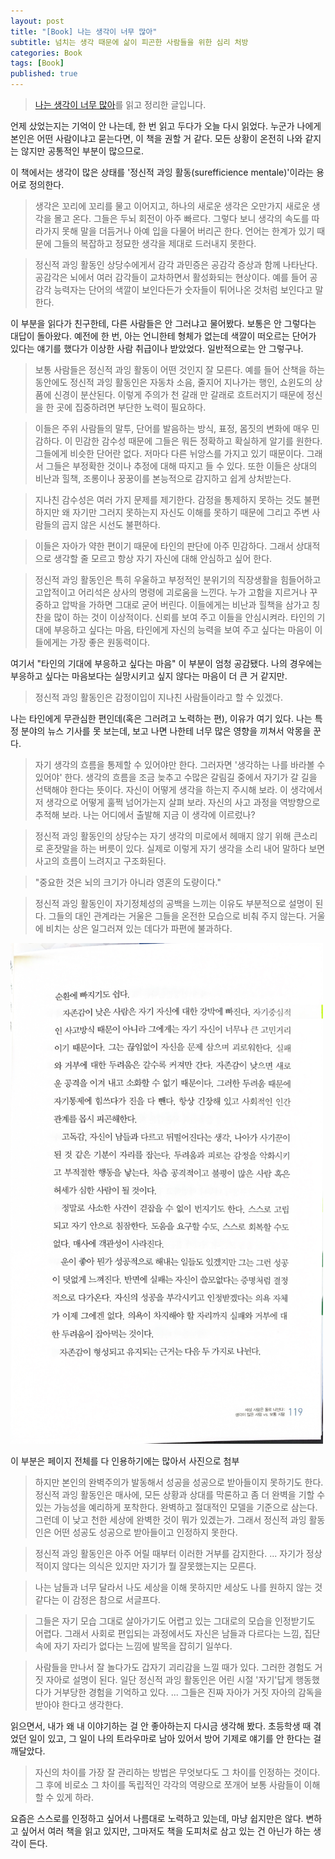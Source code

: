 ```yaml
---
layout: post
title: "[Book] 나는 생각이 너무 많아"
subtitle: 넘치는 생각 때문에 삶이 피곤한 사람들을 위한 심리 처방
categories: Book
tags: [Book]
published: true
---
```


> [나는 생각이 너무 많아](https://book.naver.com/bookdb/book_detail.naver?bid=7624198)를 읽고 정리한 글입니다.

언제 샀었는지는 기억이 안 나는데, 한 번 읽고 두다가 오늘 다시 읽었다. 누군가 나에게 본인은 어떤 사람이냐고 묻는다면, 이 책을 권할 거 같다. 모든 상황이 온전히 나와 같지는 않지만 공통적인 부분이 많으므로.

이 책에서는 생각이 많은 상태를 '정신적 과잉 활동(surefficience mentale)'이라는 용어로 정의한다.

> 생각은 꼬리에 꼬리를 물고 이어지고, 하나의 새로운 생각은 오만가지 새로운 생각을 몰고 온다. 그들은 두뇌 회전이 아주 빠르다. 그렇다 보니 생각의 속도를 따라가지 못해 말을 더듬거나 아예 입을 다물어 버리곤 한다. 언어는 한계가 있기 때문에 그들의 복잡하고 정묘한 생각을 제대로 드러내지 못한다.

> 정신적 과잉 활동인 상당수에게서 감각 과민증은 공감각 증상과 함께 나타난다. 공감각은 뇌에서 여러 감각들이 교차하면서 활성화되는 현상이다. 예를 들어 공감각 능력자는 단어의 색깔이 보인다든가 숫자들이 튀어나온 것처럼 보인다고 말한다.

이 부분을 읽다가 친구한테, 다른 사람들은 안 그러냐고 물어봤다. 보통은 안 그렇다는 대답이 돌아왔다. 예전에 한 번, 아는 언니한테 형체가 없는데 색깔이 떠오르는 단어가 있다는 얘기를 했다가 이상한 사람 취급이나 받았었다. 일반적으로는 안 그렇구나.

> 보통 사람들은 정신적 과잉 활동이 어떤 것인지 잘 모른다. 예를 들어 산책을 하는 동안에도 정신적 과잉 활동인은 자동차 소음, 줄지어 지나가는 행인, 쇼윈도의 상품에 신경이 분산된다. 이렇게 주의가 천 갈래 만 갈래로 흐트러지기 때문에 정신을 한 곳에 집중하려면 부단한 노력이 필요하다.

> 이들은 주위 사람들의 말투, 단어를 발음하는 방식, 표정, 몸짓의 변화에 매우 민감하다. 이 민감한 감수성 때문에 그들은 뭐든 정확하고 확실하게 알기를 원한다. 그들에게 비슷한 단어란 없다. 저마다 다른 뉘앙스를 가지고 있기 때문이다. 그래서 그들은 부정확한 것이나 추정에 대해 따지고 들 수 있다. 또한 이들은 상대의 비난과 힐책, 조롱이나 꿍꿍이를 본능적으로 감지하고 쉽게 상처받는다.

> 지나친 감수성은 여러 가지 문제를 제기한다. 감정을 통제하지 못하는 것도 불편하지만 왜 자기만 그러지 못하는지 자신도 이해를 못하기 때문에 그리고 주변 사람들의 곱지 않은 시선도 불편하다.

> 이들은 자아가 약한 편이기 때문에 타인의 판단에 아주 민감하다. 그래서 상대적으로 생각할 줄 모르고 항상 자기 자신에 대해 안심하고 싶어 한다.

> 정신적 과잉 활동인은 특히 우울하고 부정적인 분위기의 직장생활을 힘들어하고 고압적이고 어리석은 상사의 명령에 괴로움을 느낀다. 누가 고함을 지르거나 꾸중하고 압박을 가하면 그대로 굳어 버린다. 이들에게는 비난과 힐책을 삼가고 칭찬을 많이 하는 것이 이상적이다. 신뢰를 보여 주고 이들을 안심시켜라. 타인의 기대에 부응하고 싶다는 마음, 타인에게 자신의 능력을 보여 주고 싶다는 마음이 이들에게는 가장 좋은 원동력이다.

여기서 "타인의 기대에 부응하고 싶다는 마음" 이 부분이 엄청 공감됐다. 나의 경우에는 부응하고 싶다는 마음보다는 실망시키고 싶지 않다는 마음이 더 큰 거 같지만.

> 정신적 과잉 활동인은 감정이입이 지나친 사람들이라고 할 수 있겠다.

나는 타인에게 무관심한 편인데(혹은 그러려고 노력하는 편), 이유가 여기 있다. 나는 특정 분야의 뉴스 기사를 못 보는데, 보고 나면 나한테 너무 많은 영향을 끼쳐서 악몽을 꾼다.

> 자기 생각의 흐름을 통제할 수 있어야만 한다. 그러자면 '생각하는 나를 바라볼 수 있어야' 한다. 생각의 흐름을 조금 늦추고 수많은 갈림길 중에서 자기가 갈 길을 선택해야 한다는 뜻이다. 자신이 어떻게 생각을 하는지 주시해 보라. 이 생각에서 저 생각으로 어떻게 훌쩍 넘어가는지 살펴 보라. 자신의 사고 과정을 역방향으로 추적해 보라. 나는 어디에서 출발해 지금 이 생각에 이르렀나? 

> 정신적 과잉 활동인의 상당수는 자기 생각의 미로에서 헤매지 않기 위해 큰소리로 혼잣말을 하는 버릇이 있다. 실제로 이렇게 자기 생각을 소리 내어 말하다 보면 사고의 흐름이 느려지고 구조화된다. 

> "중요한 것은 뇌의 크기가 아니라 영혼의 도량이다."

> 정신적 과잉 활동인이 자기정체성의 공백을 느끼는 이유도 부분적으로 설명이 된다. 그들의 대인 관계라는 거울은 그들을 온전한 모습으로 비춰 주지 않는다. 거울에 비치는 상은 일그러져 있는 데다가 파편에 불과하다.

<img src="/assets/image/나는-생각이-너무-많아/119p.jpg" width="500px" alt="나는 생각이 너무 많아, p.119">

이 부분은 페이지 전체를 다 인용하기에는 많아서 사진으로 첨부

> 하지만 본인의 완벽주의가 발동해서 성공을 성공으로 받아들이지 못하기도 한다. 정신적 과잉 활동인은 매사에, 모든 상황과 상대를 막론하고 좀 더 완벽을 기할 수 있는 가능성을 예리하게 포착한다. 완벽하고 절대적인 모델을 기준으로 삼는다. 그런데 이 낮고 천한 세상에 완벽한 것이 뭐가 있겠는가. 그래서 정신적 과잉 활동인은 어떤 성공도 성공으로 받아들이고 인정하지 못한다.

> 정신적 과잉 활동인은 아주 어릴 때부터 이러한 거부를 감지한다. ... 자기가 정상적이지 않다는 의식은 있지만 자기가 뭘 잘못했는지는 모른다.

> 나는 남들과 너무 달라서 나도 세상을 이해 못하지만 세상도 나를 원하지 않는 것 같다는 이 감정은 참으로 서글프다.

> 그들은 자기 모습 그대로 살아가기도 어렵고 있는 그대로의 모습을 인정받기도 어렵다. 그래서 사회로 편입되는 과정에서도 자신은 남들과 다르다는 느낌, 집단 속에 자기 자리가 없다는 느낌에 발목을 잡히기 일쑤다.

> 사람들을 만나서 잘 놀다가도 갑자기 괴리감을 느낄 때가 있다. 그러한 경험도 거짓 자아로 설명이 된다. 일단 정신적 과잉 활동인은 어린 시절 '자기'답게 행동했다가 거부당한 경험을 기억하고 있다. ... 그들은 진짜 자아가 거짓 자아의 감독을 받아야 한다고 생각한다.

읽으면서, 내가 왜 내 이야기하는 걸 안 좋아하는지 다시금 생각해 봤다. 초등학생 때 겪었던 일이 있고, 그 일이 나의 트라우마로 남아 있어서 방어 기제로 얘기를 안 한다는 걸 깨달았다.

> 자신의 차이를 가장 잘 관리하는 방법은 무엇보다도 그 차이를 인정하는 것이다. 그 후에 비로소 그 차이를 독립적인 각각의 역량으로 쪼개어 보통 사람들이 이해할 수 있게 하라. 

요즘은 스스로를 인정하고 싶어서 나름대로 노력하고 있는데, 마냥 쉽지만은 않다. 변하고 싶어서 여러 책을 읽고 있지만, 그마저도 책을 도피처로 삼고 있는 건 아닌가 하는 생각이 든다. 